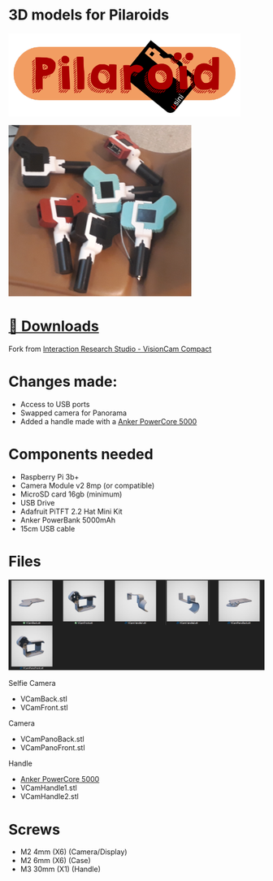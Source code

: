 # 3D models for Pilaroids
![Pilaroids Logo](docs/pilaroid_logo.png)

![Photo Pilaroids](docs/pilaroid_photo.png)

# [📁 Downloads](https://github.com/usini/pilaroids_3Dmodels/archive/refs/heads/main.zip)


Fork from [Interaction Research Studio - VisionCam Compact](https://github.com/interactionresearchstudio/VisionCam_Compact_Box)

# Changes made:
* Access to USB ports
* Swapped camera for Panorama
* Added a handle made with a [Anker PowerCore 5000](https://us.anker.com/collections/portable-power/products/a1109)

# Components needed
* Raspberry Pi 3b+
* Camera Module v2 8mp (or compatible)
* MicroSD card 16gb (minimum)
* USB Drive
* Adafruit PiTFT 2.2 Hat Mini Kit
* Anker PowerBank 5000mAh
* 15cm USB cable


# Files
![STL preview for the VisionCam](docs/stl_preview.png)

Selfie Camera
* VCamBack.stl
* VCamFront.stl

Camera
* VCamPanoBack.stl
* VCamPanoFront.stl

Handle
* [Anker PowerCore 5000](https://us.anker.com/collections/portable-power/products/a1109)
* VCamHandle1.stl
* VCamHandle2.stl

# Screws
* M2 4mm (X6) (Camera/Display)
* M2 6mm (X6) (Case)
* M3 30mm (X1) (Handle)

